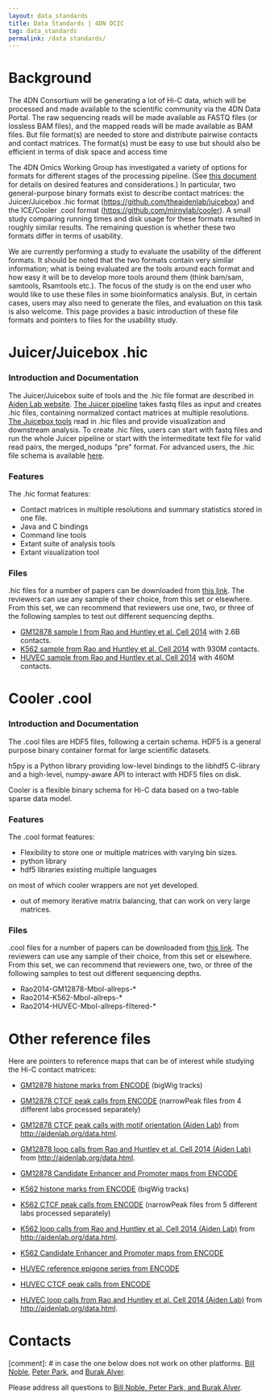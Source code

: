 ```yaml
---
layout: data_standards
title: Data Standards | 4DN DCIC
tag: data_standards
permalink: /data standards/
---
```


# Background

The 4DN Consortium will be generating a lot of Hi-C data, which will be processed and made available to the scientific community via the 4DN Data Portal. The raw sequencing reads will be made available as FASTQ files (or lossless BAM files), and the mapped reads will be made available as BAM files. But file format(s) are needed to store and distribute pairwise contacts and contact matrices. The format(s) must be easy to use but should also be efficient in terms of disk space and access time 

The 4DN Omics Working Group has investigated a variety of options for formats for different stages of the processing pipeline. (See [this document ](https://docs.google.com/document/d/1Ts9Hcvo-33UK3_pdRLLkMGiU04S7AA-26FM2MdkQw-g/edit?usp=sharing) for details on desired features and considerations.) In particular, two general-purpose binary formats exist to describe contact matrices: the Juicer/Juicebox .hic format (<https://github.com/theaidenlab/juicebox>) and the ICE/Cooler .cool format (<https://github.com/mirnylab/cooler>). A small study comparing running times and disk usage for these formats resulted in roughly similar results. The remaining question is whether these two formats differ in terms of usability.

We are currently performing a study to evaluate the usability of the different formats. It should be noted that the two formats contain very similar information; what is being evaluated are the tools around each format and how easy it will be to develop more tools around them (think bam/sam, samtools, Rsamtools etc.). The focus of the study is on the end user who would like to use these files in some bioinformatics analysis. But, in certain cases, users may also need to generate the files, and evaluation on this task is also welcome. This page provides a basic introduction of these file formats and pointers to files for the usability study. 

#  Juicer/Juicebox .hic

### Introduction and Documentation

The Juicer/Juicebox suite of tools and the .hic file format are described in [Aiden Lab website](http://aidenlab.org/software.html). [The Juicer pipeline](http://aidenlab.org/juicer/docs.html) takes fastq files as input and creates .hic files, containing normalized contact matrices at multiple resolutions. [The Juicebox tools](http://aidenlab.org/commandlinetools/docs.html) read in .hic files and provide visualization and downstream analysis. To create .hic files, users can start with fastq files and run the whole Juicer pipeline or start with the intermeditate text file for valid read pairs, the merged_nodups "pre" format. For advanced users, the .hic file schema is available [here](https://github.com/theaidenlab/juicebox/blob/master/HiC_format_v8.docx).

### Features

The .hic format features:

- Contact matrices in multiple resolutions and summary statistics stored in one file.
- Java and C bindings
- Command line tools
- Extant suite of analysis tools
- Extant visualization tool

### Files

.hic files for a number of papers can be downloaded from [this link](http://aidenlab.org/data.html). The reviewers can use any sample of their choice, from this set or elsewhere. From this set, we can recommend that reviewers use one, two, or three of the following samples to test out different sequencing depths.

- [GM12878 sample I from Rao and Huntley et al. Cell 2014](https://hicfiles.s3.amazonaws.com/hiseq/gm12878/in-situ/primary.hic) with 2.6B contacts.
- [K562 sample from Rao and Huntley et al. Cell 2014](https://hicfiles.s3.amazonaws.com/hiseq/k562/in-situ/combined.hic) with 930M contacts.
- [HUVEC sample from Rao and Huntley et al. Cell 2014](https://hicfiles.s3.amazonaws.com/hiseq/huvec/in-situ/combined.hic) with 460M contacts.



# Cooler .cool

### Introduction and Documentation

The .cool files are HDF5 files, following a certain schema. HDF5 is a general purpose binary container format for large scientific datasets.

h5py is a Python library providing low-level bindings to the libhdf5 C-library and a high-level, numpy-aware API to interact with HDF5 files on disk.

Cooler is a flexible binary schema for Hi-C data based on a two-table sparse data model.

### Features
The .cool format features:
- Flexibility to store one or multiple matrices with varying bin sizes.
- python library
- hdf5 libraries existing multiple languages

on most of which cooler wrappers are not yet developed.
- out of memory iterative matrix balancing, that can work on very large matrices.

### Files

.cool files for a number of papers can be downloaded from [this link](ftp://cooler.csail.mit.edu/coolers). The reviewers can use any sample of their choice, from this set or elsewhere. From this set, we can recommend that reviewers  one, two, or three of the following samples to test out different sequencing depths.

- Rao2014-GM12878-MboI-allreps-*
- Rao2014-K562-MboI-allreps-*
- Rao2014-HUVEC-MboI-allreps-filtered-*


# Other reference files

Here are pointers to reference maps that can be of interest while studying the Hi-C contact matrices:

- [GM12878 histone marks from ENCODE](https://www.encodeproject.org/search/?type=Experiment&assay_title=ChIP-seq&assembly=hg19&biosample_term_name=GM12878&assay_title=ChIP-seq&files.file_type=bigWig&target.investigated_as=histone+modification) (bigWig tracks)
- [GM12878 CTCF peak calls from ENCODE](https://www.encodeproject.org/search/?searchTerm=gm12878+ctcf&type=Experiment&assay_title=ChIP-seq&biosample_term_name=GM12878&files.file_type=bed+narrowPeak)  (narrowPeak files from 4 different labs processed separately)
- [GM12878 CTCF peak calls with motif orientation (Aiden Lab)](https://hicfiles.s3.amazonaws.com/external/GM12878_CTCF_orientation.bed) from <http://aidenlab.org/data.html>.
- [GM12878 loop calls from Rao and Huntley et al. Cell 2014 (Aiden Lab)](https://hicfiles.s3.amazonaws.com/hiseq/gm12878/in-situ/combined_peaks_with_motifs.txt) from <http://aidenlab.org/data.html>.
- [GM12878 Candidate Enhancer and Promoter maps from ENCODE](https://www.encodeproject.org/search/?type=Annotation&encyclopedia_version=3&biosample_term_name=GM12878&annotation_type=enhancer-like+regions&annotation_type=promoter-like+regions)

- [K562 histone marks from ENCODE](https://www.encodeproject.org/search/?type=Experiment&assay_title=ChIP-seq&assembly=hg19&biosample_term_name=K562&assay_title=ChIP-seq&files.file_type=bigWig&target.investigated_as=histone+modification) (bigWig tracks)
- [K562 CTCF peak calls from ENCODE](https://www.encodeproject.org/search/?searchTerm=k562+ctcf&type=Experiment&assay_title=ChIP-seq&month_released=August%2C+2012&month_released=February%2C+2011&month_released=February%2C+2012&month_released=March%2C+2011&month_released=May%2C+2012&files.file_type=bed+narrowPeak)  (narrowPeak files from 5 different labs processed separately)
- [K562 loop calls from Rao and Huntley et al. Cell 2014 (Aiden Lab)](https://hicfiles.s3.amazonaws.com/hiseq/k562/in-situ/combined_peaks_with_motifs.txt) from <http://aidenlab.org/data.html>.
- [K562 Candidate Enhancer and Promoter maps from ENCODE](https://www.encodeproject.org/search/?type=Annotation&encyclopedia_version=3&biosample_term_name=K562&annotation_type=enhancer-like+regions&annotation_type=promoter-like+regions)

- [HUVEC reference epigone series from ENCODE](https://www.encodeproject.org/reference-epigenomes/ENCSR194DQD/)
- [HUVEC CTCF peak calls from ENCODE](https://www.encodeproject.org/experiments/ENCSR000ALA/)
- [HUVEC loop calls from Rao and Huntley et al. Cell 2014 (Aiden Lab)](https://hicfiles.s3.amazonaws.com/hiseq/huvec/in-situ/combined_peaks_with_motifs.txt) from <http://aidenlab.org/data.html>.

# Contacts

[comment]: # in case the one below does not work on other platforms. [Bill Noble](mailto:wnoble@uw.edu), [Peter Park](mailto:peter_park@HMS.HARVARD.EDU), and [Burak Alver](mailto:burak_alver@hms.harvard.edu).

Please address all questions to [Bill Noble, Peter Park, and Burak Alver](mailto:wnoble@uw.edu,peter_park@HMS.HARVARD.EDU,burak_alver@hms.harvard.edu).


